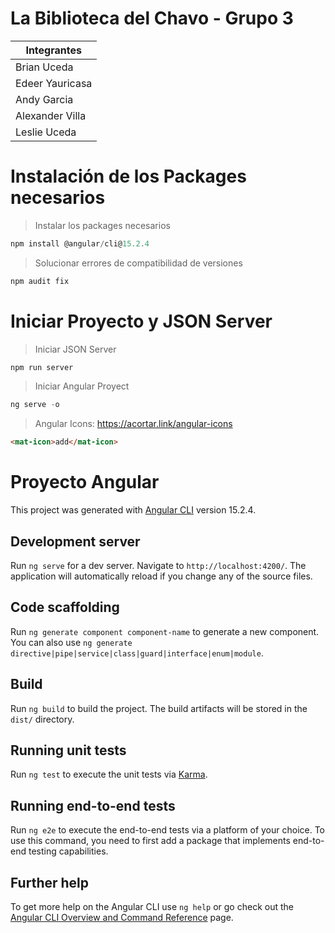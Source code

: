 # La Biblioteca del Chavo - Grupo 3

| Integrantes     |
| --------------- |
| Brian Uceda     |
| Edeer Yauricasa |
| Andy Garcia     |
| Alexander Villa |
| Leslie Uceda    |

# Instalación de los Packages necesarios

> Instalar los packages necesarios

```powershell
npm install @angular/cli@15.2.4
```

> Solucionar errores de compatibilidad de versiones

```powershell
npm audit fix
```

# Iniciar Proyecto y JSON Server

> Iniciar JSON Server

```powershell
npm run server
```

> Iniciar Angular Proyect

```powershell
ng serve -o
```

> Angular Icons: https://acortar.link/angular-icons

```html
<mat-icon>add</mat-icon>
```

# Proyecto Angular

This project was generated with [Angular CLI](https://github.com/angular/angular-cli) version 15.2.4.

## Development server

Run `ng serve` for a dev server. Navigate to `http://localhost:4200/`. The application will automatically reload if you change any of the source files.

## Code scaffolding

Run `ng generate component component-name` to generate a new component. You can also use `ng generate directive|pipe|service|class|guard|interface|enum|module`.

## Build

Run `ng build` to build the project. The build artifacts will be stored in the `dist/` directory.

## Running unit tests

Run `ng test` to execute the unit tests via [Karma](https://karma-runner.github.io).

## Running end-to-end tests

Run `ng e2e` to execute the end-to-end tests via a platform of your choice. To use this command, you need to first add a package that implements end-to-end testing capabilities.

## Further help

To get more help on the Angular CLI use `ng help` or go check out the [Angular CLI Overview and Command Reference](https://angular.io/cli) page.
